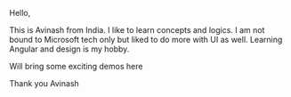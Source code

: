 Hello,

This is Avinash from India. I like to learn concepts and logics. I am not bound to Microsoft tech only but liked to do more with UI as well.
Learning Angular and design is my hobby.

Will bring some exciting demos here

Thank you
Avinash
